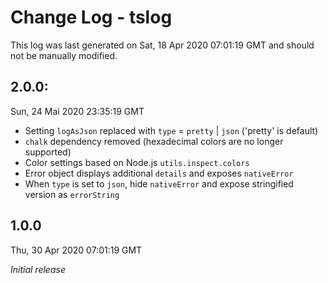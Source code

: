 # Change Log - tslog

This log was last generated on Sat, 18 Apr 2020 07:01:19 GMT and should not be manually modified.

## 2.0.0: 
Sun, 24 Mai 2020 23:35:19 GMT
- Setting `logAsJson` replaced with `type` = `pretty` | `json` ('pretty' is default)
- `chalk` dependency removed (hexadecimal colors are no longer supported)
- Color settings based on Node.js `utils.inspect.colors` 
- Error object displays additional `details` and exposes `nativeError`
- When `type` is set to `json`, hide `nativeError` and expose stringified version as `errorString`

## 1.0.0
Thu, 30 Apr 2020 07:01:19 GMT

*Initial release*

